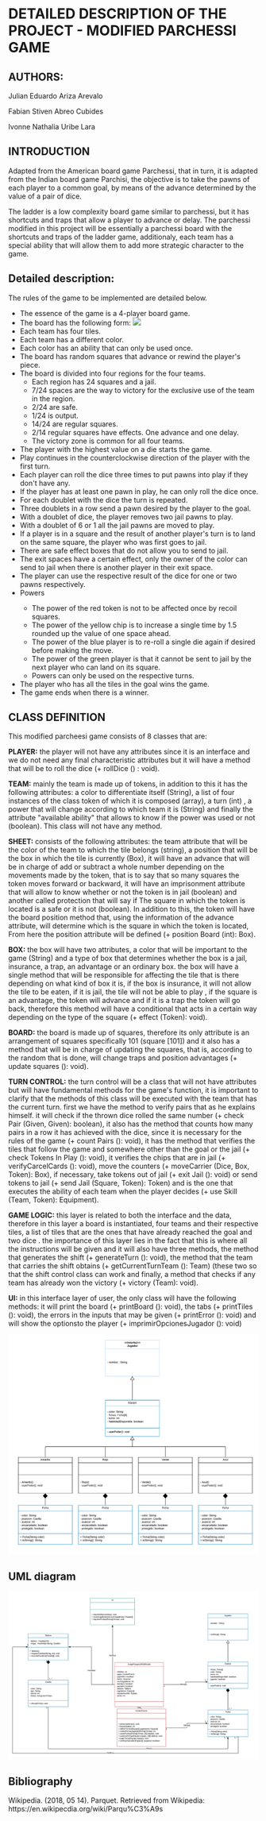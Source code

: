 <h1>DETAILED DESCRIPTION OF THE PROJECT - MODIFIED PARCHESSI GAME</h1>

<h2>AUTHORS: </h2>
<p>Julian Eduardo Ariza Arevalo</p>
<p>Fabian Stiven Abreo Cubides</p>
<p>Ivonne Nathalia Uribe Lara</p>

<h2>INTRODUCTION</h2>

<p>Adapted from the American board game Parchessi, that in turn, it is adapted from the Indian board game Parchisi, the objective is to take the pawns of each player to a common goal, by means of the advance determined by the value of a pair of dice. </p>
<p>The ladder is a low complexity board game similar to parchessi, but it has shortcuts and traps that allow a player to advance or delay. The parchessi modified in this project will be essentially a parchessi board with the shortcuts and traps of the ladder game, additionaly, each team has a special ability that will allow them to add more strategic character to the game.</p>

<h2>Detailed description: </h2>

The rules of the game to be implemented are detailed below.
<ul>
    <li>The essence of the game is a 4-player board game.</li>
    <li>The board has the following form:
        <img src='https://upload.wikimedia.org/wikipedia/commons/2/2b/Tablero_de_parqu%C3%A9s.svg'>    
    </li>
    <li>Each team has four tiles.</li>
    <li>Each team has a different color.</li>
    <li>Each color has an ability that can only be used once.</li>
    <li>The board has random squares that advance or rewind the player's piece.</li>
    <li>The board is divided into four regions for the four teams.
        <ul>
            <li>Each region has 24 squares and a jail.</li>
            <li>7/24 spaces are the way to victory for the exclusive use of the team in the region.</li>
            <li>2/24 are safe.</li>
            <li>1/24 is output.</li>
            <li>14/24 are regular squares.</li>
            <li>2/14 regular squares have effects. One advance and one delay.</li>
            <li>The victory zone is common for all four teams.</li>
        </ul>
    </li>
    <li>The player with the highest value on a die starts the game.</li>
    <li>Play continues in the counterclockwise direction of the player with the first turn.</li>
    <li>Each player can roll the dice three times to put pawns into play if they don't have any.</li>
    <li>If the player has at least one pawn in play, he can only roll the dice once.</li>
    <li>For each doublet with the dice the turn is repeated.</li>
    <li>Three doublets in a row send a pawn desired by the player to the goal.</li>
    <li>With a doublet of dice, the player removes two jail pawns to play.</li>
    <li>With a doublet of 6 or 1 all the jail pawns are moved to play.</li>
    <li>If a player is in a square and the result of another player's turn is to land on the same square, the player who was first goes to jail.</li>
    <li>There are safe effect boxes that do not allow you to send to jail.</li>
    <li>The exit spaces have a certain effect, only the owner of the color can send to jail when there is another player in their exit space.</li>
    <li>The player can use the respective result of the dice for one or two pawns respectively.</li>
    <li>Powers</li>
    <ul>
        <li>The power of the red token is not to be affected once by recoil squares.</li>
        <li>The power of the yellow chip is to increase a single time by 1.5 rounded up the value of one space ahead.</li>
        <li>The power of the blue player is to re-roll a single die again if desired before making the move.</li>
        <li>The power of the green player is that it cannot be sent to jail by the next player who can land on its square.</li>
        <li>Powers can only be used on the respective turns.</li>
    </ul>  
    <li>The player who has all the tiles in the goal wins the game.</li>
    <li>The game ends when there is a winner.</li>
</ul>


<h2>CLASS DEFINITION</h2>

This modified parcheesi game consists of 8 classes that are:

<p><b>PLAYER:</b> the player will not have any attributes since it is an interface and we do not need any final characteristic attributes but it will have a method that will be to roll the dice (+ rollDice () : void).</p>

<p><b>TEAM:</b> mainly the team is made up of tokens, in addition to this it has the following attributes: a color to differentiate itself (String), a list of four instances of the class token of which it is composed (array), a turn (int) , a power that will change according to which team it is (String) and finally the attribute "available ability" that allows to know if the power was used or not (boolean). This class will not have any method.</p>

<p><b>SHEET:</b> consists of the following attributes: the team attribute that will be the color of the team to which the tile belongs (string), a position that will be the box in which the tile is currently (Box), it will have an advance that will be in charge of add or subtract a whole number depending on the movements made by the token, that is to say that so many squares the token moves forward or backward, it will have an imprisonment attribute that will allow to know whether or not the token is in jail (boolean) and another called protection that will say if The square in which the token is located is a safe or it is not (boolean). In addition to this, the token will have the board position method that, using the information of the advance attribute, will determine which is the square in which the token is located, From here the position attribute will be defined (+ position Board (int): Box).</p>

<p><b>BOX:</b> the box will have two attributes, a color that will be important to the game (String) and a type of box that determines whether the box is a jail, insurance, a trap, an advantage or an ordinary box. the box will have a single method that will be responsible for affecting the tile that is there depending on what kind of box it is, if the box is insurance, it will not allow the tile to be eaten, if it is jail, the tile will not be able to play , if the square is an advantage, the token will advance and if it is a trap the token will go back, therefore this method will have a conditional that acts in a certain way depending on the type of the square (+ effect (Token): void).</p>

<p><b>BOARD:</b> the board is made up of squares, therefore its only attribute is an arrangement of squares specifically 101 (square [101]) and it also has a method that will be in charge of updating the squares, that is, according to the random that is done, will change traps and position advantages (+ update squares (): void).</p>

<p><b>TURN CONTROL:</b> the turn control will be a class that will not have attributes but will have fundamental methods for the game's function, it is important to clarify that the methods of this class will be executed with the team that has the current turn. first we have the method to verify pairs that as he explains himself. it will check if the thrown dice rolled the same number (+ check Pair (Given, Given): boolean), it also has the method that counts how many pairs in a row it has achieved with the dice, since it is necessary for the rules of the game (+ count Pairs (): void), it has the method that verifies the tiles that follow the game and somewhere other than the goal or the jail (+ check Tokens In Play (): void), it verifies the chips that are in jail (+ verifyCarcelCards (): void), move the counters (+ moveCarrier (Dice, Box, Token): Box), if necessary, take tokens out of jail (+ exit Jail (): void) or send tokens to jail (+ send Jail (Square, Token): Token) and is the one that executes the ability of each team when the player decides (+ use Skill (Team, Token): Equipment).</p>

<p><b>GAME LOGIC:</b> this layer is related to both the interface and the data, therefore in this layer a board is instantiated, four teams and their respective tiles, a list of tiles that are the ones that have already reached the goal and two dice . the importance of this layer lies in the fact that this is where all the instructions will be given and it will also have three methods, the method that generates the shift (+ generateTurn (): void), the method that the team that carries the shift obtains (+ getCurrentTurnTeam (): Team) (these two so that the shift control class can work and finally, a method that checks if any team has already won the victory (+ victory (Team): void).</p>

<p><b>UI:</b> in this interface layer of user, the only class will have the following methods: it will print the board (+ printBoard (): void), the tabs (+ printTiles (): void), the errors in the inputs that may be given (+ printError (): void) and will show the optionsto the player (+ imprimirOpcionesJugador (): void)</p>

<img src='./public/classes.png'>

<h2>UML diagram</h2>

<img src='./public/UML.png'>

<h2>Bibliography</h2>
Wikipedia. (2018, 05 14). Parquet. Retrieved from Wikipedia: https://en.wikipecdia.org/wiki/Parqu%C3%A9s
 




